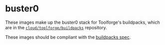 buster0
=======

These images make up the buster0 stack for Toolforge's buildpacks, which are
in the [`cloud/toolforge/buildpacks`](https://gerrit.wikimedia.org/g/cloud/toolforge/buildpacks) repository.

These images should be compliant with the [buildpacks spec](https://github.com/buildpacks/spec/blob/main/platform.md#stacks).
